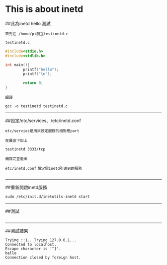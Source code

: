 # This is about inetd

##此為inetd hello 測試

`首先在 /home/pi創立testinetd.c`

`testinetd.c`

```c
#include<stdio.h>
#include<stdlib.h>

int main(){
        printf("hello");
        printf("\n");

        return 0;
}

```
`編譯`

`gcc -o testinetd testinetd.c`

---

##設定/etc/services、/etc/inetd.conf

`etc/servies是用來設定服務的相對應port`

`在最底下加上`

`testinetd 3333/tcp`

`儲存完並退出`

`etc/inetd.conf`
`設定需inetd引導到的服務`

```testinetd stream tcp nowait root /home/pi/testinetd testinetd

```
---
##重新開啟inetd服務


```
sudo /etc/init.d/inetutils-inetd start
```
---
##測試

```telnet localhost 3333
```
---

##測試結果

```
Trying ::1...Trying 127.0.0.1...
Connected to localhost.
Escape character is '^]'.
hello
Connection closed by foreign host.
```
